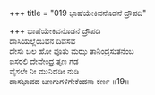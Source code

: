 +++
title = "019 ಭಾಷೆಯೇಕಿವನೊಡನೆ ದ್ರೌಪದಿ"

+++
ಭಾಷೆಯೇಕಿವನೊಡನೆ ದ್ರೌಪದಿ  
ದಾಸಿಯಲ್ಲೆಂಬವನ ದಿವಸವ  
ದೇಸು ಬಲ ಹೋ ಪೂತು ಮಝ ತಾನಿಂದ್ರಸುತನೆಂಬ  
ಐಸರಲಿ ದೇವೇಂದ್ರ ತೃಣ ಗಡ  
ವೈಸಲೇ ನೀ ಮುನಿದಡೀ ನುಡಿ  
ದಾಸಭಾವದ ಬಣಗುಗಳಿಗೇಕೆಂದನಾ ಕರ್ಣ    ॥19॥